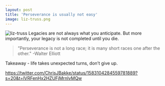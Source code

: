 ```yaml
---
layout: post
title: 'Perseverance is usually not easy'
image: liz-truss.png
---
```


![liz-truss]({{site.url}}/assets/img/liz-truss.png)
Legacies are not always what you anticipate. But more importantly, your legacy is not completed until you die. 

>”Perseverance is not a long race; it is many short races one after the other." -Walter Elliott

Takeaway - life takes unexpected turns, don’t give up.

https://twitter.com/ChrisJBakke/status/1583104284559781889?s=20&t=lVRFenHx2HZUFjMrnlvMQw